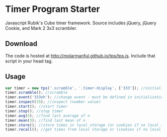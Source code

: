 # Timer Program Starter
Javascript Rubik's Cube timer framework. Source includes jQuery, jQuery Cookie, and Mark 2 3x3 scrambler.

## Download
The code is hosted at http://molarmanful.github.io/tps/tps.js. Include that script in your head tag.

## Usage
```js
var timer = new tps('.scramble', '.timer-display', ['333']); //initialize
timer.scramble(); //scramble
timer.event('333oh'); //change event - must be defined in initialization function
timer.inspect(15); //inspect (number value)
timer.start(); //start timer
timer.stop(); //stop timer
timer.avg(5); //find last average of n
timer.mean(3); //find last mean of n
timer.store(); //store times in local storage (or cookies if no local storage)
timer.recall(); //get times from local storage or (cookies if no local storage)
```
